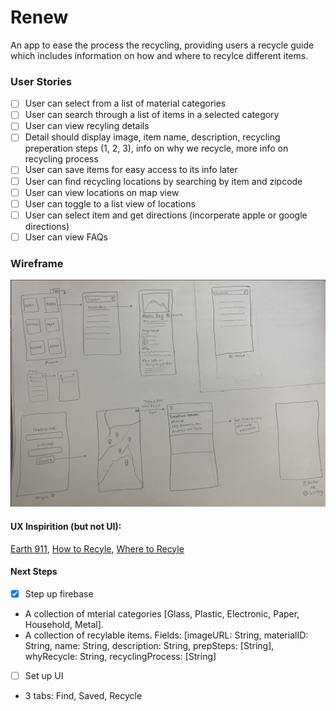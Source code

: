 # Renew
An app to ease the process the recycling, providing users a recycle guide which includes information on how and where to recylce different items.

### User Stories 

- [ ] User can select from a list of material categories 
- [ ] User can search through a list of items in a selected category 
- [ ] User can view recyling details 
- [ ] Detail should display image, item name, description, recycling preperation steps (1, 2, 3), info on why we recycle, more info on recycling process 
- [ ] User can save items for easy access to its info later 
- [ ] User can find recycling locations by searching by item and zipcode
- [ ] User can view locations on map view 
- [ ] User can toggle to a list view of locations 
- [ ] User can select item and get directions (incorperate apple or google directions)
- [ ] User can view FAQs 

### Wireframe 
![image](media/wireframe.png)

#### UX Inspirition (but not UI): 
[Earth 911](https://earth911.com/), [How to Recyle](https://earth911.com/recycling-center-search-guides/?utm_source=earth911-header&utm_medium=top-navigation-menu&utm_campaign=top-nav-recycle-guide-button), [Where to Recyle](https://search.earth911.com/?utm_source=earth911-header&utm_medium=top-navigation-menu&utm_campaign=top-nav-recycle-search-button)


#### Next Steps 
- [x] Step up firebase 
- A collection of mterial categories [Glass, Plastic, Electronic, Paper, Household, Metal].
- A collection of recylable items. Fields: [imageURL: String, materialID: String, name: String, description: String, prepSteps: [String], whyRecycle: String, recyclingProcess: [String]

- [ ] Set up UI 
- 3 tabs: Find, Saved, Recycle
